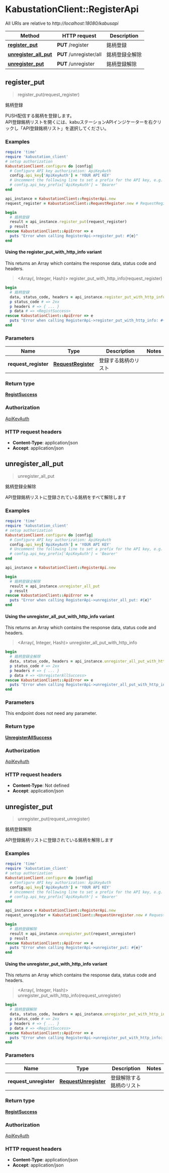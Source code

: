 # KabustationClient::RegisterApi

All URIs are relative to *http://localhost:18080/kabusapi*

| Method | HTTP request | Description |
| ------ | ------------ | ----------- |
| [**register_put**](RegisterApi.md#register_put) | **PUT** /register | 銘柄登録 |
| [**unregister_all_put**](RegisterApi.md#unregister_all_put) | **PUT** /unregister/all | 銘柄登録全解除 |
| [**unregister_put**](RegisterApi.md#unregister_put) | **PUT** /unregister | 銘柄登録解除 |


## register_put

> <RegistSuccess> register_put(request_register)

銘柄登録

PUSH配信する銘柄を登録します。<br> API登録銘柄リストを開くには、kabuステーションAPIインジケーターを右クリックし「API登録銘柄リスト」を選択してください。

### Examples

```ruby
require 'time'
require 'kabustation_client'
# setup authorization
KabustationClient.configure do |config|
  # Configure API key authorization: ApiKeyAuth
  config.api_key['ApiKeyAuth'] = 'YOUR API KEY'
  # Uncomment the following line to set a prefix for the API key, e.g. 'Bearer' (defaults to nil)
  # config.api_key_prefix['ApiKeyAuth'] = 'Bearer'
end

api_instance = KabustationClient::RegisterApi.new
request_register = KabustationClient::RequestRegister.new # RequestRegister | 登録する銘柄のリスト

begin
  # 銘柄登録
  result = api_instance.register_put(request_register)
  p result
rescue KabustationClient::ApiError => e
  puts "Error when calling RegisterApi->register_put: #{e}"
end
```

#### Using the register_put_with_http_info variant

This returns an Array which contains the response data, status code and headers.

> <Array(<RegistSuccess>, Integer, Hash)> register_put_with_http_info(request_register)

```ruby
begin
  # 銘柄登録
  data, status_code, headers = api_instance.register_put_with_http_info(request_register)
  p status_code # => 2xx
  p headers # => { ... }
  p data # => <RegistSuccess>
rescue KabustationClient::ApiError => e
  puts "Error when calling RegisterApi->register_put_with_http_info: #{e}"
end
```

### Parameters

| Name | Type | Description | Notes |
| ---- | ---- | ----------- | ----- |
| **request_register** | [**RequestRegister**](RequestRegister.md) | 登録する銘柄のリスト |  |

### Return type

[**RegistSuccess**](RegistSuccess.md)

### Authorization

[ApiKeyAuth](../README.md#ApiKeyAuth)

### HTTP request headers

- **Content-Type**: application/json
- **Accept**: application/json


## unregister_all_put

> <UnregisterAllSuccess> unregister_all_put

銘柄登録全解除

API登録銘柄リストに登録されている銘柄をすべて解除します

### Examples

```ruby
require 'time'
require 'kabustation_client'
# setup authorization
KabustationClient.configure do |config|
  # Configure API key authorization: ApiKeyAuth
  config.api_key['ApiKeyAuth'] = 'YOUR API KEY'
  # Uncomment the following line to set a prefix for the API key, e.g. 'Bearer' (defaults to nil)
  # config.api_key_prefix['ApiKeyAuth'] = 'Bearer'
end

api_instance = KabustationClient::RegisterApi.new

begin
  # 銘柄登録全解除
  result = api_instance.unregister_all_put
  p result
rescue KabustationClient::ApiError => e
  puts "Error when calling RegisterApi->unregister_all_put: #{e}"
end
```

#### Using the unregister_all_put_with_http_info variant

This returns an Array which contains the response data, status code and headers.

> <Array(<UnregisterAllSuccess>, Integer, Hash)> unregister_all_put_with_http_info

```ruby
begin
  # 銘柄登録全解除
  data, status_code, headers = api_instance.unregister_all_put_with_http_info
  p status_code # => 2xx
  p headers # => { ... }
  p data # => <UnregisterAllSuccess>
rescue KabustationClient::ApiError => e
  puts "Error when calling RegisterApi->unregister_all_put_with_http_info: #{e}"
end
```

### Parameters

This endpoint does not need any parameter.

### Return type

[**UnregisterAllSuccess**](UnregisterAllSuccess.md)

### Authorization

[ApiKeyAuth](../README.md#ApiKeyAuth)

### HTTP request headers

- **Content-Type**: Not defined
- **Accept**: application/json


## unregister_put

> <RegistSuccess> unregister_put(request_unregister)

銘柄登録解除

API登録銘柄リストに登録されている銘柄を解除します

### Examples

```ruby
require 'time'
require 'kabustation_client'
# setup authorization
KabustationClient.configure do |config|
  # Configure API key authorization: ApiKeyAuth
  config.api_key['ApiKeyAuth'] = 'YOUR API KEY'
  # Uncomment the following line to set a prefix for the API key, e.g. 'Bearer' (defaults to nil)
  # config.api_key_prefix['ApiKeyAuth'] = 'Bearer'
end

api_instance = KabustationClient::RegisterApi.new
request_unregister = KabustationClient::RequestUnregister.new # RequestUnregister | 登録解除する銘柄のリスト

begin
  # 銘柄登録解除
  result = api_instance.unregister_put(request_unregister)
  p result
rescue KabustationClient::ApiError => e
  puts "Error when calling RegisterApi->unregister_put: #{e}"
end
```

#### Using the unregister_put_with_http_info variant

This returns an Array which contains the response data, status code and headers.

> <Array(<RegistSuccess>, Integer, Hash)> unregister_put_with_http_info(request_unregister)

```ruby
begin
  # 銘柄登録解除
  data, status_code, headers = api_instance.unregister_put_with_http_info(request_unregister)
  p status_code # => 2xx
  p headers # => { ... }
  p data # => <RegistSuccess>
rescue KabustationClient::ApiError => e
  puts "Error when calling RegisterApi->unregister_put_with_http_info: #{e}"
end
```

### Parameters

| Name | Type | Description | Notes |
| ---- | ---- | ----------- | ----- |
| **request_unregister** | [**RequestUnregister**](RequestUnregister.md) | 登録解除する銘柄のリスト |  |

### Return type

[**RegistSuccess**](RegistSuccess.md)

### Authorization

[ApiKeyAuth](../README.md#ApiKeyAuth)

### HTTP request headers

- **Content-Type**: application/json
- **Accept**: application/json

